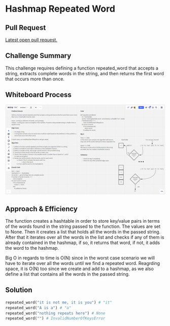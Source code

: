 # Hashmap Repeated Word

## Pull Request

[Latest open pull request.](https://github.com/HamzaAhmad97/data-structures-and-algorithms/pull/38)

## Challenge Summary

This challenge requires defining a function repeated_word that accepts a string, extracts complete words in the string, and then returns the first word that occurs more than once.

## Whiteboard Process

![](./rw.png)

## Approach & Efficiency

The function creates a hashtable in order to store key/value pairs in terms of the words found in the string passed to the function. The values are set to None. Then it creates a list that holds all the words in the passed string. After that it iterates over all the words in the list and checks if any of them is already contained in the hashmap, if so, it returns that word, if not, it adds the word to the hashmap.

Big O in regards to time is O(N) since in the worst case scenario we will have to iterate over all the words until we find a repeated word. Reagrding space, it is O(N) too since we create and add to a hashmap, as we also define a list that contains all the words in the passed string.

## Solution

```python
repeated_word("it is not me, it is you") # "it"
repeated_word("A is a") # "a"
repeated_word("nothing repeats here") # None
repeated_word("") # InvalidNumberOfKeysError
```
